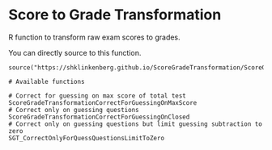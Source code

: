 # Score to Grade Transformation

R function to transform raw exam scores to grades.

You can directly source to this function.

```
source("https://shklinkenberg.github.io/ScoreGradeTransformation/ScoreGradeTransformation.R")

# Available functions

# Correct for guessing on max score of total test
ScoreGradeTransformationCorrectForGuessingOnMaxScore
# Correct only on guessing questions
ScoreGradeTransformationCorrectForGuessingOnClosed
# Correct only on guessing questions but limit guessing subtraction to zero
SGT_CorrectOnlyForQuessQuestionsLimitToZero
```
